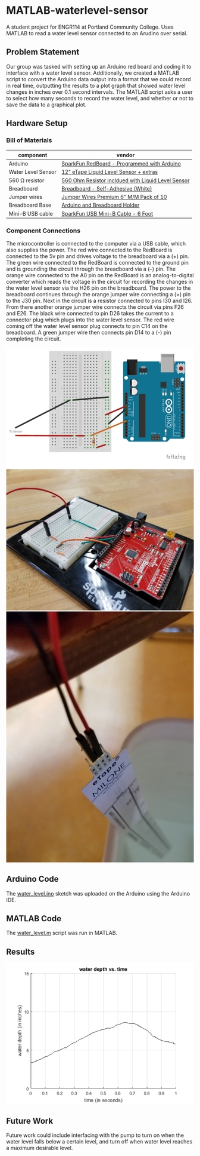 # MATLAB-waterlevel-sensor
A student project for ENGR114 at Portland Community College. Uses MATLAB to read a water level sensor connected to an Arudino over serial.

## Problem Statement
Our group was tasked with setting up an Arduino red board and coding it to interface
with a water level sensor. Additionally, we created a MATLAB script to convert the Arduino data
output into a format that we could record in real time, outputting the results to a plot graph that
showed water level changes in inches over 0.1 second intervals. The MATLAB script asks a
user to select how many seconds to record the water level, and whether or not to save the data
to a graphical plot.

## Hardware Setup

### Bill of Materials
|component|vendor|
|---|---|
|Arduino|[SparkFun RedBoard - Programmed with Arduino](https://www.sparkfun.com/products/13975)|
|Water Level Sensor|[12" eTape Liquid Level Sensor + extras](https://www.adafruit.com/product/464)|
|560 Ω resistor|[560 Ohm Resistor incldued with Liquid Level Sensor](https://www.adafruit.com/product/464)|
|Breadboard|[Breadboard - Self-Adhesive (White)](https://www.sparkfun.com/products/12002)|
|Jumper wires|[Jumper Wires Premium 6" M/M Pack of 10](https://www.sparkfun.com/products/8431 )|
|Breadboard Base|[Arduino and Breadboard Holder](https://www.sparkfun.com/products/11235)|
|Mini-B USB cable|[SparkFun USB Mini-B Cable - 6 Foot](https://www.sparkfun.com/products/11301)|

### Component Connections
The microcontroller is connected to the computer via a USB cable, which also supplies
the power. The red wire connected to the RedBoard is connected to the 5v pin and drives
voltage to the breadboard via a (+) pin. The green wire connected to the RedBoard is connected
to the ground pin and is grounding the circuit through the breadboard via a (–) pin. The orange
wire connected to the A0 pin on the RedBoard is an analog-to-digital converter which reads the
voltage in the circuit for recording the changes in the water level sensor via the H26 pin on the
breadboard. The power to the breadboard continues through the orange jumper wire connecting
a (+) pin to the J30 pin. Next in the circuit is a resistor connected to pins I30 and I26. From there
another orange jumper wire connects the circuit via pins F26 and E26. The black wire
connected to pin D26 takes the current to a connector plug which plugs into the water level
sensor. The red wire coming off the water level sensor plug connects to pin C14 on the
breadboard. A green jumper wire then connects pin D14 to a (-) pin completing the circuit.

![Alt text](doc/fritzing_diagram.png?raw=true "Title")
![Alt text](doc/watersensor1.jpg?raw=true "Title")
![Alt text](doc/watersensor6.jpg?raw=true "Title")

## Arduino Code

The [water_level.ino](water_level.ino) sketch was uploaded on the Arduino using the Arduino IDE.

## MATLAB Code

The [water_level.m](water_level.m) script was run in MATLAB.

## Results
![Alt text](doc/results.png?raw=true "Title")

## Future Work
Future work could include interfacing with the pump to turn on when the water level falls
below a certain level, and turn off when water level reaches a maximum desirable level.
